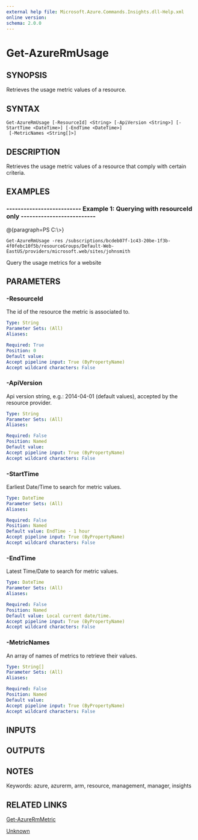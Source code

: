```yaml
---
external help file: Microsoft.Azure.Commands.Insights.dll-Help.xml
online version: 
schema: 2.0.0
---
```


# Get-AzureRmUsage
## SYNOPSIS
Retrieves the usage metric values of a resource.

## SYNTAX

```
Get-AzureRmUsage [-ResourceId] <String> [-ApiVersion <String>] [-StartTime <DateTime>] [-EndTime <DateTime>]
 [-MetricNames <String[]>]
```

## DESCRIPTION
Retrieves the usage metric values of a resource that comply with certain criteria.

## EXAMPLES

### --------------------------  Example 1: Querying with resourceId only  --------------------------
@{paragraph=PS C:\\\>}

```
Get-AzureRmUsage -res /subscriptions/bcdeb07f-1c43-20be-1f3b-4f0febc10f5b/resourceGroups/Default-Web-EastUS/providers/microsoft.web/sites/johnsmith
```

Query the usage metrics for a website

## PARAMETERS

### -ResourceId
The id of the resource the metric is associated to.

```yaml
Type: String
Parameter Sets: (All)
Aliases: 

Required: True
Position: 0
Default value: 
Accept pipeline input: True (ByPropertyName)
Accept wildcard characters: False
```

### -ApiVersion
Api version string, e.g.: 2014-04-01 (default values), accepted by the resource provider.

```yaml
Type: String
Parameter Sets: (All)
Aliases: 

Required: False
Position: Named
Default value: 
Accept pipeline input: True (ByPropertyName)
Accept wildcard characters: False
```

### -StartTime
Earliest Date/Time to search for metric values.

```yaml
Type: DateTime
Parameter Sets: (All)
Aliases: 

Required: False
Position: Named
Default value: EndTime - 1 hour
Accept pipeline input: True (ByPropertyName)
Accept wildcard characters: False
```

### -EndTime
Latest Time/Date to search for metric values.

```yaml
Type: DateTime
Parameter Sets: (All)
Aliases: 

Required: False
Position: Named
Default value: Local current date/time.
Accept pipeline input: True (ByPropertyName)
Accept wildcard characters: False
```

### -MetricNames
An array of names of metrics to retrieve their values.

```yaml
Type: String[]
Parameter Sets: (All)
Aliases: 

Required: False
Position: Named
Default value: 
Accept pipeline input: True (ByPropertyName)
Accept wildcard characters: False
```

## INPUTS

## OUTPUTS

## NOTES
Keywords: azure, azurerm, arm, resource, management, manager, insights

## RELATED LINKS

[Get-AzureRmMetric]()

[Unknown]()

